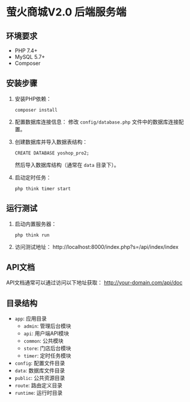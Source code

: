 # 萤火商城V2.0 后端服务端

## 环境要求

- PHP 7.4+
- MySQL 5.7+
- Composer

## 安装步骤

1. 安装PHP依赖：
   ```
   composer install
   ```

2. 配置数据库连接信息：
   修改 `config/database.php` 文件中的数据库连接配置。

3. 创建数据库并导入数据表结构：
   ```
   CREATE DATABASE yoshop_pro2;
   ```
   然后导入数据库结构（通常在 `data` 目录下）。

4. 启动定时任务：
   ```
   php think timer start
   ```

## 运行测试

1. 启动内置服务器：
   ```
   php think run
   ```

2. 访问测试地址：
   http://localhost:8000/index.php?s=/api/index/index

## API文档

API文档通常可以通过访问以下地址获取：
http://your-domain.com/api/doc

## 目录结构

- `app`: 应用目录
  - `admin`: 管理后台模块
  - `api`: 用户端API模块
  - `common`: 公共模块
  - `store`: 门店后台模块
  - `timer`: 定时任务模块
- `config`: 配置文件目录
- `data`: 数据库文件目录
- `public`: 公共资源目录
- `route`: 路由定义目录
- `runtime`: 运行时目录